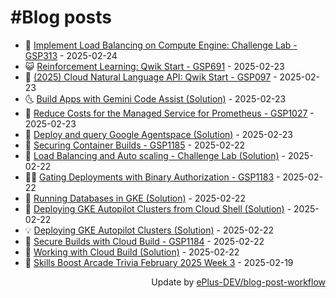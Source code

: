 # #Blog posts
<!-- BLOG-POST-LIST:START -->
- 🧰 [Implement Load Balancing on Compute Engine: Challenge Lab - GSP313](https://eplus.dev/implement-load-balancing-on-compute-engine-challenge-lab-gsp313) - 2025-02-24
- 😺 [Reinforcement Learning: Qwik Start - GSP691](https://eplus.dev/reinforcement-learning-qwik-start-gsp691) - 2025-02-23
- 🗽 [&lpar;2025&rpar; Cloud Natural Language API: Qwik Start - GSP097](https://eplus.dev/2025-cloud-natural-language-api-qwik-start-gsp097) - 2025-02-23
- 🌜 [Build Apps with Gemini Code Assist &lpar;Solution&rpar;](https://eplus.dev/build-apps-with-gemini-code-assist-solution) - 2025-02-23
- 📝 [Reduce Costs for the Managed Service for Prometheus - GSP1027](https://eplus.dev/reduce-costs-for-the-managed-service-for-prometheus-gsp1027) - 2025-02-23
- 🚀 [Deploy and query Google Agentspace &lpar;Solution&rpar;](https://eplus.dev/deploy-and-query-google-agentspace-solution) - 2025-02-23
- 💼 [Securing Container Builds - GSP1185](https://eplus.dev/securing-container-builds-gsp1185) - 2025-02-22
- 🦣 [Load Balancing and Auto scaling - Challenge Lab &lpar;Solution&rpar;](https://eplus.dev/load-balancing-and-auto-scaling-challenge-lab-solution) - 2025-02-22
- 👨‍🏫 [Gating Deployments with Binary Authorization - GSP1183](https://eplus.dev/gating-deployments-with-binary-authorization-gsp1183) - 2025-02-22
- 🔭 [Running Databases in GKE &lpar;Solution&rpar;](https://eplus.dev/running-databases-in-gke-solution) - 2025-02-22
- 🤡 [Deploying GKE Autopilot Clusters from Cloud Shell &lpar;Solution&rpar;](https://eplus.dev/deploying-gke-autopilot-clusters-from-cloud-shell-solution) - 2025-02-22
- 💡 [Deploying GKE Autopilot Clusters &lpar;Solution&rpar;](https://eplus.dev/deploying-gke-autopilot-clusters-solution) - 2025-02-22
- 🦣 [Secure Builds with Cloud Build - GSP1184](https://eplus.dev/secure-builds-with-cloud-build-gsp1184) - 2025-02-22
- 💪 [Working with Cloud Build &lpar;Solution&rpar;](https://eplus.dev/working-with-cloud-build-solution) - 2025-02-22
- 🤡 [Skills Boost Arcade Trivia February 2025 Week 3](https://eplus.dev/skills-boost-arcade-trivia-february-2025-week-3) - 2025-02-19<!-- BLOG-POST-LIST:END -->
<div align="right">
  Update by <a target="_blank"
    href="https://github.com/ePlus-DEV/blog-post-workflow">ePlus-DEV/blog-post-workflow</a>
</div>
